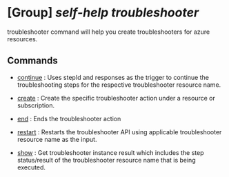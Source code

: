# [Group] _self-help troubleshooter_

troubleshooter command will help you create troubleshooters for azure resources.

## Commands

- [continue](/Commands/self-help/troubleshooter/_continue.md)
: Uses stepId and responses as the trigger to continue the troubleshooting steps for the respective troubleshooter resource name.

- [create](/Commands/self-help/troubleshooter/_create.md)
: Create the specific troubleshooter action under a resource or subscription.

- [end](/Commands/self-help/troubleshooter/_end.md)
: Ends the troubleshooter action

- [restart](/Commands/self-help/troubleshooter/_restart.md)
: Restarts the troubleshooter API using applicable troubleshooter resource name as the input.

- [show](/Commands/self-help/troubleshooter/_show.md)
: Get troubleshooter instance result which includes the step status/result of the troubleshooter resource name that is being executed.
